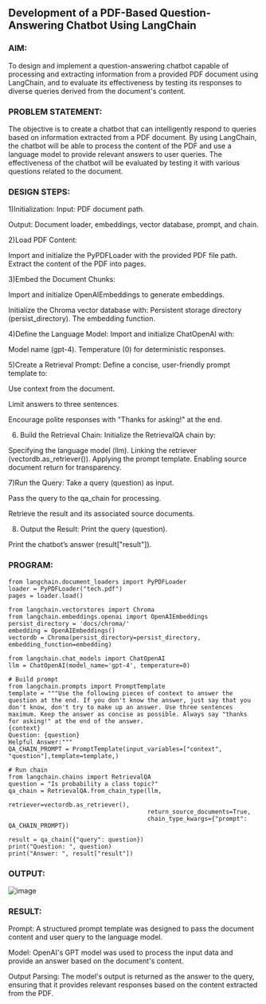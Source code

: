 ## Development of a PDF-Based Question-Answering Chatbot Using LangChain

### AIM:
To design and implement a question-answering chatbot capable of processing and extracting information from a provided PDF document using LangChain, and to evaluate its effectiveness by testing its responses to diverse queries derived from the document's content.

### PROBLEM STATEMENT:
The objective is to create a chatbot that can intelligently respond to queries based on information extracted from a PDF document. By using LangChain, the chatbot will be able to process the content of the PDF and use a language model to provide relevant answers to user queries. The effectiveness of the chatbot will be evaluated by testing it with various questions related to the document.

### DESIGN STEPS:
1)Initialization:
Input: PDF document path.

Output: Document loader, embeddings, vector database, prompt, and chain.

2)Load PDF Content:

Import and initialize the PyPDFLoader with the provided PDF file path.
Extract the content of the PDF into pages.

3)Embed the Document Chunks:

Import and initialize OpenAIEmbeddings to generate embeddings.

Initialize the Chroma vector database with:
Persistent storage directory (persist_directory).
The embedding function.

4)Define the Language Model:
Import and initialize ChatOpenAI with:

Model name (gpt-4).
Temperature (0) for deterministic responses.

5)Create a Retrieval Prompt:
Define a concise, user-friendly prompt template to:

Use context from the document.

Limit answers to three sentences.

Encourage polite responses with "Thanks for asking!" at the end.

6) Build the Retrieval Chain:
Initialize the RetrievalQA chain by:

Specifying the language model (llm).
Linking the retriever (vectordb.as_retriever()).
Applying the prompt template.
Enabling source document return for transparency.

7)Run the Query:
Take a query (question) as input.

Pass the query to the qa_chain for processing.

Retrieve the result and its associated source documents.

8) Output the Result:
Print the query (question).

Print the chatbot’s answer (result["result"]).

### PROGRAM:
```
from langchain.document_loaders import PyPDFLoader
loader = PyPDFLoader("tech.pdf")
pages = loader.load()

from langchain.vectorstores import Chroma
from langchain.embeddings.openai import OpenAIEmbeddings
persist_directory = 'docs/chroma/'
embedding = OpenAIEmbeddings()
vectordb = Chroma(persist_directory=persist_directory, embedding_function=embedding)

from langchain.chat_models import ChatOpenAI
llm = ChatOpenAI(model_name='gpt-4', temperature=0)

# Build prompt
from langchain.prompts import PromptTemplate
template = """Use the following pieces of context to answer the question at the end. If you don't know the answer, just say that you don't know, don't try to make up an answer. Use three sentences maximum. Keep the answer as concise as possible. Always say "thanks for asking!" at the end of the answer. 
{context}
Question: {question}
Helpful Answer:"""
QA_CHAIN_PROMPT = PromptTemplate(input_variables=["context", "question"],template=template,)

# Run chain
from langchain.chains import RetrievalQA
question = "Is probability a class topic?"
qa_chain = RetrievalQA.from_chain_type(llm,
                                       retriever=vectordb.as_retriever(),
                                       return_source_documents=True,
                                       chain_type_kwargs={"prompt": QA_CHAIN_PROMPT})

result = qa_chain({"query": question})
print("Question: ", question)
print("Answer: ", result["result"])
```

### OUTPUT:
![image](https://github.com/user-attachments/assets/1f287b68-18c8-4d6f-b83c-e599b669aa20)

### RESULT:
Prompt: A structured prompt template was designed to pass the document content and user query to the language model.

Model: OpenAI's GPT model was used to process the input data and provide an answer based on the document's content.

Output Parsing: The model's output is returned as the answer to the query, ensuring that it provides relevant responses based on the content extracted from the PDF.
